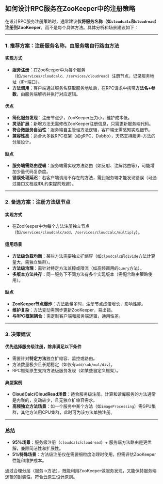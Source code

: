 ## 如何设计RPC服务在ZooKeeper中的注册策略


在设计RPC服务注册策略时，通常建议**仅将服务名称（如`cloudcalc`和`cloudread`）注册到ZooKeeper**，而不是每个具体方法。具体分析和场景建议如下：

---

### **1. 推荐方案：注册服务名称，由服务端自行路由方法**
#### **实现方式**
- **服务注册**：在ZooKeeper中为每个服务（如`/services/cloudcalc`、`/services/cloudread`）注册节点，记录服务地址（IP+端口）。
- **方法调用**：客户端通过服务名获取服务地址后，在RPC请求中携带**方法名+参数**，由服务端解析并执行对应逻辑。

#### **优点**
- **简化服务发现**：注册节点少，ZooKeeper压力小，维护成本低。
- **灵活扩展**：新增方法无需修改ZooKeeper注册信息，只需更新服务端代码。
- **符合微服务自治性**：服务端自主管理方法逻辑，客户端无需感知实现细节。
- **兼容性高**：适合大多数RPC框架（如gRPC、Dubbo），天然支持服务-方法的分层设计。

#### **缺点**
- **服务端需路由逻辑**：服务端需实现方法路由（如反射、注解路由等），可能增加少量代码复杂度。
- **错误处理延迟**：若客户端调用不存在的方法，需到服务端才能发现错误（可通过接口文档或IDL约束提前规避）。

---

### **2. 备选方案：注册方法级节点**
#### **实现方式**
- 在ZooKeeper中为每个方法注册独立节点（如`/services/cloudcalc/add`、`/services/cloudcalc/multiply`）。

#### **适用场景**
- **方法级负载均衡**：某些方法需要独立扩缩容（如`cloudcalc`的`divide`方法计算量大，需独立集群）。
- **方法级治理**：需针对特定方法监控或限流（如高频调用的`query`方法）。
- **多版本方法共存**：同一服务下不同方法有多个实现版本（需配合路由策略使用）。

#### **缺点**
- **ZooKeeper节点爆炸**：方法数量多时，注册节点成倍增长，影响性能。
- **维护复杂**：方法变动需同步更新ZooKeeper，易出错。
- **与RPC框架耦合**：需定制客户端和服务端逻辑，通用性差。

---

### **3. 决策建议**
#### **优先选择服务级注册，除非满足以下条件**
- 需要针对**特定方法**独立扩缩容、监控或路由。
- 方法数量极少且长期稳定（如仅有`add/sub/mul/div`）。
- RPC框架原生支持方法级服务发现（如某些自定义框架）。

#### **典型案例**
- **CloudCalc/CloudRead场景**：适合服务级注册。计算和读库服务的方法通常是内聚的，变动较少，且无独立扩缩容需求。
- **高频独立方法场景**：如一个服务中某个方法（如`imageProcessing`）需GPU集群，其他方法用CPU集群，此时可为该方法单独注册。

---

### **总结**
- **95%场景**：服务级注册（`cloudcalc`/`cloudread`）+ 服务端方法路由是更优解，兼顾简洁性和扩展性。
- **5%特殊场景**：方法级注册仅在需要细粒度治理时使用，但需评估ZooKeeper性能和维护成本。

通过合理分层（服务->方法），既能利用ZooKeeper做服务发现，又能保持服务端逻辑的封装性，符合云原生设计原则。





### 